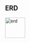 <h2>ERD</h2>
<div>
  <img alt="erd" src="https://github.com/RedJunKi/fake-store-api/assets/124676153/32e40fca-0af9-41c3-9ff5-eb9787354ff9" width="65" height="65">
</div>

